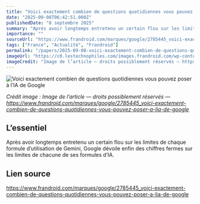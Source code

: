 ```yaml
---
title: "Voici exactement combien de questions quotidiennes vous pouvez poser à l’IA de Google"
date: "2025-09-08T06:42:51.000Z"
publishedDate: "8 septembre 2025"
summary: "Après avoir longtemps entretenu un certain flou sur les limites de chaque formule d’utilisation de Gemini, Google dévoile enfin des chiffres fermes sur les limites de chacune de ses formules d’IA."
importance: ""
sourceUrl: "https://www.frandroid.com/marques/google/2785445_voici-exactement-combien-de-questions-quotidiennes-vous-pouvez-poser-a-lia-de-google"
tags: ["France", "Actualité", "Frandroid"]
permalink: "/papers/2025-09-08-voici-exactement-combien-de-questions-quotidiennes-vous-pouvez-poser-a-lia-de-google"
imageUrl: "https://c0.lestechnophiles.com/images.frandroid.com/wp-content/uploads/2025/09/gemini-1.jpeg?resize=1600,900&key=07d6da4f&watermark"
imageCredit: "Image de l’article — droits possiblement réservés — https://www.frandroid.com/marques/google/2785445_voici-exactement-combien-de-questions-quotidiennes-vous-pouvez-poser-a-lia-de-google"
---
```


![Voici exactement combien de questions quotidiennes vous pouvez poser à l’IA de Google](https://c0.lestechnophiles.com/images.frandroid.com/wp-content/uploads/2025/09/gemini-1.jpeg?resize=1600,900&key=07d6da4f&watermark)

*Crédit image : Image de l’article — droits possiblement réservés — https://www.frandroid.com/marques/google/2785445_voici-exactement-combien-de-questions-quotidiennes-vous-pouvez-poser-a-lia-de-google*

## L’essentiel

Après avoir longtemps entretenu un certain flou sur les limites de chaque formule d’utilisation de Gemini, Google dévoile enfin des chiffres fermes sur les limites de chacune de ses formules d’IA.

## Lien source

https://www.frandroid.com/marques/google/2785445_voici-exactement-combien-de-questions-quotidiennes-vous-pouvez-poser-a-lia-de-google
